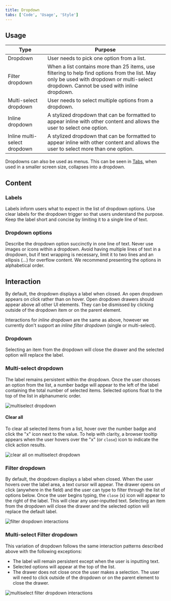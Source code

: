 ```yaml
---
title: Dropdown
tabs: ['Code', 'Usage', 'Style']
---
```


## Usage

| Type                         | Purpose                                                                                                                                                                                  |
| ---------------------------- | ---------------------------------------------------------------------------------------------------------------------------------------------------------------------------------------- |
| Dropdown                     | User needs to pick one option from a list.                                                                                                                                               |
| Filter dropdown              | When a list contains more than 25 items, use filtering to help find options from the list. May only be used with dropdown or multi-select dropdown. Cannot be used with inline dropdown. |
| Multi-select dropdown        | User needs to select multiple options from a dropdown.                                                                                                                                   |
| Inline dropdown              | A stylized dropdown that can be formatted to appear inline with other content and allows the user to select one option.                                                                  |
| Inline multi-select dropdown | A stylized dropdown that can be formatted to appear inline with other content and allows the user to select more than one option.                                                        |

Dropdowns can also be used as menus. This can be seen in [Tabs](/components/tabs), when used in a smaller screen size, collapses into a dropdown.

## Content

### Labels

Labels inform users what to expect in the list of dropdown options. Use clear labels for the dropdown trigger so that users understand the purpose. Keep the label short and concise by limiting it to a single line of text.

### Dropdown options

Describe the dropdown option succinctly in one line of text. Never use images or icons within a dropdown. Avoid having multiple lines of text in a dropdown, but if text wrapping is necessary, limit it to two lines and an ellipsis (...) for overflow content. We recommend presenting the options in alphabetical order.

## Interaction

By default, the dropdown displays a label when closed. An open dropdown appears on click rather than on hover. Open dropdown drawers should appear above all other UI elements. They can be dismissed by clicking outside of the dropdown item or on the parent element.

Interactions for _inline dropdown_ are the same as above, however we currently don't support an _inline filter dropdown_ (single or multi-select).

### Dropdown

Selecting an item from the dropdown will close the drawer and the selected option will replace the label.

### Multi-select dropdown

The label remains persistent within the dropdown. Once the user chooses an option from the list, a number badge will appear to the left of the label containing the total number of selected items. Selected options float to the top of the list in alphanumeric order.

![multiselect dropdown](images/dropdown-usage-1.png)

#### Clear all

To clear all selected items from a list, hover over the number badge and click the "x" icon next to the value. To help with clarity, a browser tooltip appears when the user hovers over the "x" (or `close`) icon to indicate the click action results.

![clear all on multiselect dropdown](images/dropdown-usage-2.png)

### Filter dropdown

By default, the dropdown displays a label when closed. When the user hovers over the label area, a text cursor will appear. The drawer opens on click (anywhere in the field) and the user can type to filter through the list of options below. Once the user begins typing, the `close` (x) icon will appear to the right of the label. This will clear any user-inputted text. Selecting an item from the dropdown will close the drawer and the selected option will replace the default label.

![filter dropdown interactions](images/dropdown-usage-3.png)

### Multi-select Filter dropdown

This variation of dropdown follows the same interaction patterns described above with the following exceptions:

- The label will remain persistent except when the user is inputting text.
- Selected options will appear at the top of the list.
- The drawer does not close once the user makes a selection. The user will need to click outside of the dropdown or on the parent element to close the drawer.

![multiselect filter dropdown interactions](images/dropdown-usage-4.png)
